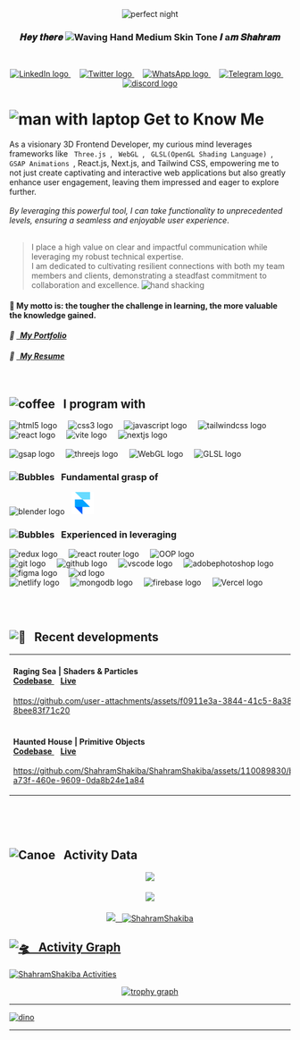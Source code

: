 <meta charset="UTF-8">
<meta name="viewport" content="width=device-width, initial-scale=1.0">
<meta name="description" content="Shahram Shakiba's GitHub profile. Web Developer skilled in Three.js, WebGL, GLSL, GSAP, React.js, Next.js, Tailwind CSS, JavaScript, HTML, CSS and Blender.">
<meta name="author" content="Shahram Shakiba">
<meta name="keywords" content="Shahram Shakiba, Web Developer, Three.js, WebGL, GLSL, GSAP, React, Next, Tailwindcss, JavaScript, CSS, HTML, Blender, 3D, Shader">

<meta http-equiv='cache-control' content='no-cache'> 
<meta http-equiv='expires' content='0'> 
<meta http-equiv='pragma' content='no-cache'>

<meta property="og:title" content="Shahram Shakiba's GitHub Profile">
<meta property="og:description" content=" Web Developer skilled in Three.js, WebGL, GLSL, GSAP, React.js, Next.js, Tailwind CSS, JavaScript, HTML, CSS and Blender.">
<meta property="og:image" content="https://github.com/user-attachments/assets/f66bb321-601e-4483-a70e-e941c7c42581">
<meta property="og:url" content="https://github.com/ShahramShakiba">
<meta property="og:type" content="website">

<!--============================== WELCOME IMAGE ==============================-->
<div align='left'>
<div id="header" align="center" >
  <img src="https://github.com/ShahramShakiba/ShahramShakiba/assets/110089830/1c4094fa-5656-45d3-9aca-2b1101401ae6" width='950' height="350"  alt="perfect night"  />
</div>
<div align='center'> 
  <h3>
   𝑯𝒆𝒚 𝒕𝒉𝒆𝒓𝒆 <img src="https://raw.githubusercontent.com/Tarikul-Islam-Anik/Animated-Fluent-Emojis/master/Emojis/Hand%20gestures/Waving%20Hand%20Medium%20Skin%20Tone.png" alt="Waving Hand Medium Skin Tone" width="35" height="35" />
 𝑰 a𝒎 𝑺𝒉𝒂𝒉𝒓𝒂𝒎
  </h3>
</div> 
<br>

<!--=================================== SOCIAL MEDIA ====================================-->
<p align="center">
  <a href="https://www.linkedin.com/in/shahramshakiba/" target="_blank">
    <img src="https://raw.githubusercontent.com/maurodesouza/profile-readme-generator/master/src/assets/icons/social/linkedin/default.svg" width="52" height="40" alt="LinkedIn logo" />
  </a> &nbsp;  &nbsp;

   <a href="https://twitter.com/ShahramShakibaa" target="_blank">
    <img src="https://raw.githubusercontent.com/maurodesouza/profile-readme-generator/master/src/assets/icons/social/twitter/default.svg" width="52" height="40" alt="Twitter logo" />
  </a> &nbsp; &nbsp;
  
  <a href="https://wa.me/message/LM2IMM3ABZ7ZM1" target="_blank">
    <img src="https://raw.githubusercontent.com/maurodesouza/profile-readme-generator/master/src/assets/icons/social/whatsapp/default.svg" width="52" height="40" alt="WhatsApp logo" />
  </a> &nbsp; &nbsp;
  
  <a href="https://t.me/ShahramShakibaa" target="_blank">
    <img src="https://raw.githubusercontent.com/maurodesouza/profile-readme-generator/master/src/assets/icons/social/telegram/default.svg" width="52" height="40" alt="Telegram logo" />
  </a> &nbsp; &nbsp;

  <a href="https://discordapp.com/shahram.shakiba/1250726034458808382" target="_blank">
    <img src="https://raw.githubusercontent.com/maurodesouza/profile-readme-generator/master/src/assets/icons/social/discord/default.svg" width="52" height="40" alt="discord logo"  />
  </a>
</p>

<!--=================================== ABOUT ME ====================================-->
<h1> <img src="https://github.com/ShahramShakiba/ShahramShakiba/assets/110089830/51f89720-05d3-4dac-b223-b6b81099a25f" alt="man with laptop" width="50" height="50" /> Get to Know Me </h1> 

As a visionary 3D Frontend Developer, my curious mind leverages frameworks like `  Three.js  `, `  WebGL  `, `  GLSL(OpenGL Shading Language)  `, `  GSAP Animations  `, React.js, Next.js, and Tailwind CSS, empowering me to not just create captivating and interactive web applications but also greatly enhance user engagement, leaving them impressed and eager to explore further. <br/><br/> _By leveraging this powerful tool, I can take functionality to unprecedented levels, ensuring a seamless and enjoyable user experience_.
 <br/><br/>

> I place a high value on clear and impactful communication while leveraging my robust technical expertise. <br/> I am dedicated to cultivating resilient connections with both my team members and clients, demonstrating a steadfast commitment to collaboration and excellence. <img src="https://github.com/ShahramShakiba/ShahramShakiba/assets/110089830/98f56d40-5e1f-43f3-83a5-3327edebe101" height="18" alt="hand shacking"  />

<h4>🧩 My motto is: the tougher the challenge in learning, the more valuable the knowledge gained.</h4> 

<!--=================================== My Resume ====================================-->
_<h4> 🧷 <a href="https://shahram-shakiba.vercel.app/" target="_blank"> &nbsp; My Portfolio  </a> </h4>_ 
_<h4> 🧷 <a href="https://github.com/ShahramShakiba/ShahramShakiba/files/15473422/ShahramShakibaResume-01.pdf" target="_blank"> &nbsp; My Resume </a> </h4>_ <br/>

<!--=================================== MY SKILLS ===================================-->
<h2> <img src="https://github.com/ShahramShakiba/ShahramShakiba/assets/110089830/8726e87d-d46b-498f-85e7-9f3fc9b86d72" height="45" alt="coffee"  /> &nbsp; I program with  </h2> 

<img src="https://skillicons.dev/icons?i=html" height="40" alt="html5 logo"  />
  <img width="12" />
  <img src="https://skillicons.dev/icons?i=css" height="40" alt="css3 logo"  />
  <img width="12" />
  <img src="https://skillicons.dev/icons?i=js" height="40" alt="javascript logo"  />
  <img width="12" />
  <img src="https://skillicons.dev/icons?i=tailwind" height="40" alt="tailwindcss logo"  />
  <img width="12" />
  <img src="https://skillicons.dev/icons?i=react" height="40" alt="react logo"  />
  <img width="12" />
  <img src="https://skillicons.dev/icons?i=vite" height="40" alt="vite logo"  />
  <img width="12" />
  <img src="https://skillicons.dev/icons?i=nextjs" height="40" alt="nextjs logo"  />
  <img width="8" />
  <br/><br/>
  <img src="https://github.com/ShahramShakiba/GSAP-Crash-Course/assets/110089830/951ee96c-0849-4c2a-bcd1-4f108fe53d5a" height="40" alt="gsap logo"  />
  <img width="12" />
  <img src="https://skillicons.dev/icons?i=threejs" height="40" alt="threejs logo"  />
  <img width="12" />
  <img src="https://github.com/user-attachments/assets/0b984ea1-5915-43d6-b885-f4871eacea35" height="40" alt="WebGL logo"  />
  <img width="12" />
  <img src="https://github.com/user-attachments/assets/bc3bcd8b-534c-4333-97ff-13c568f1b3ce" height="40" alt="GLSL logo"  />

<br/>


<h3> <img src="https://raw.githubusercontent.com/Tarikul-Islam-Anik/Animated-Fluent-Emojis/master/Emojis/Symbols/Bubbles.png" alt="Bubbles" width="40" height="40" /> &nbsp; Fundamental grasp of  </h3>
  <img src="https://skillicons.dev/icons?i=blender" height="40" alt="blender logo"  /> &nbsp;
  <img src="https://raw.githubusercontent.com/teamedwardforever/Readme-Generator/71f25dd8b98329b168142a6b782a107b75eab178/svg/Skills/Software/framer-icon.svg" height="40" alt="Fremer logo"  />
  
<!--   <img width="12" />
  <img src="https://skillicons.dev/icons?i=ts" height="40" alt="typescript logo"  /> -->

<br/>

<h3> <img src="https://raw.githubusercontent.com/Tarikul-Islam-Anik/Animated-Fluent-Emojis/master/Emojis/Symbols/Bubbles.png" alt="Bubbles" width="40" height="40" /> &nbsp; Experienced in leveraging  </h3>
  <img src="https://skillicons.dev/icons?i=redux" height="40" alt="redux logo"  />
  <img width="12" />
  <img src="https://github.com/ShahramShakiba/ShahramShakiba/assets/110089830/1921f9b9-413f-4e62-b1ce-b49c99cb6639" height="40" alt="react router logo"  />
  <img width="12" />
  <img src="https://github.com/ShahramShakiba/ShahramShakiba/assets/110089830/0f6fe9f4-6af8-40e0-8c76-e04e13441269" height="40" alt="OOP logo"  />
  <img width="14" />

  <br/>


  <img src="https://skillicons.dev/icons?i=git" height="40" alt="git logo"  />
  <img width="12" />
  <img src="https://skillicons.dev/icons?i=github" height="40" alt="github logo"  />
  <img width="12" />
  <img src="https://skillicons.dev/icons?i=vscode" height="40" alt="vscode logo"  />
  <img width="12" />
  <img src="https://skillicons.dev/icons?i=ps" height="40" alt="adobephotoshop logo"  />
  <img width="12" />
  <img src="https://skillicons.dev/icons?i=figma" height="40" alt="figma logo"  />
  <img width="12" />
  <img src="https://skillicons.dev/icons?i=xd" height="40" alt="xd logo"  />
  <img width="12" />
  <br/>
  <img src="https://cdn.simpleicons.org/netlify/00C7B7" height="40" alt="netlify logo"  />
  <img width="12" />
  <img src="https://skillicons.dev/icons?i=mongodb" height="40" alt="mongodb logo"  />
  <img width="12" />
  <img src="https://skillicons.dev/icons?i=firebase" height="40" alt="firebase logo"  />
  <img width="12" />
  <img src="https://img.shields.io/badge/vercel-%23000000.svg?style=flat&logo=vercel&logoColor=white" height="40" alt="Vercel logo"  />
  <img width="12" />

<br/><br/>

<!--=================================== Projects ====================================-->
<h2> <picture>
  <source srcset="https://fonts.gstatic.com/s/e/notoemoji/latest/1f52e/512.webp" type="image/webp">
  <img src="https://fonts.gstatic.com/s/e/notoemoji/latest/1f52e/512.gif" alt="🔮" width="32" height="32">
</picture> &nbsp;
Recent developments </h2>
<table>
  <tr>
  <!--======= Raging Sea -->
  <td style="vertical-align: top; width: 50%;">
      <h4> 
        Raging Sea | Shaders & Particles <br/>
        <a href="https://github.com/ShahramShakiba/Raging-Sea-p18" target="_blank">
          Codebase
        </a> &nbsp;&nbsp;
        <a href="https://raging-sea-shahram.netlify.app/" target="_blank">
          Live
        </a> 
      </h4>

https://github.com/user-attachments/assets/f0911e3a-3844-41c5-8a38-8bee83f71c20
  </td>
  
  <!--======= WebGL Fox -->
  <td style="vertical-align: top; width: 50%;">
      <h4> 
        WebGLFox | Object-Oriented Programming <br/>
        <a href="https://github.com/ShahramShakiba/WebGLFox-p15" target="_blank">
          Codebase
        </a> &nbsp;&nbsp;
        <a href="https://webgl-fox-shahram.netlify.app/" target="_blank">
          Live
        </a> 
      </h4>
    
  https://github.com/ShahramShakiba/ShahramShakiba/assets/110089830/85eb6915-52ae-4d28-8d25-14e1f03486d1
  </td>
    
  <!--======= Portfolio -->
  <td style="vertical-align: top; width: 50%;">
      <h4> 
        Portfolio | Scroll-Based Animation <br/>
        <a href="https://github.com/ShahramShakiba/ScrollBased-Animation-p08" target="_blank">
          Codebase
        </a> &nbsp;&nbsp;
        <a href="https://shahram-shakiba.vercel.app/" target="_blank">
          Live
        </a> 
      </h4>

https://github.com/ShahramShakiba/ShahramShakiba/assets/110089830/6ff82b20-2d18-40c6-b4bd-bd3d84bd0cf0
   </td>
  </tr>

  <tr>
 <!--======= Haunted House -->
  <td style="vertical-align: top; width: 50%;">
      <h4> Haunted House | Primitive Objects <br/>
        <a href="https://github.com/ShahramShakiba/HauntedHouse-p05" target="_blank">
          Codebase
        </a> &nbsp;&nbsp;
        <a href="https://haunted-house-shahram.vercel.app/" target="_blank">
          Live
        </a> 
      </h4>

https://github.com/ShahramShakiba/ShahramShakiba/assets/110089830/b3581476-a73f-460e-9609-0da8b24e1a84
   </td>
   
  <!--=======  -->
  <td style="vertical-align: top; width: 50%;">
<!--       <h4> 
         <br/>
        <a href="" target="_blank">
          Codebase
        </a> &nbsp;&nbsp;
        <a href="" target="_blank">
          Live
        </a> 
      </h4> -->
    
  </td>
    
  <!--=======  -->
  <td style="vertical-align: top; width: 50%;">
<!--       <h4> 
        <br/>
        <a href="" target="_blank">
          Codebase
        </a> &nbsp;&nbsp;
        <a href="" target="_blank">
          Live
        </a> 
      </h4> -->
   </td>
  </tr>
</table>

<!--=================================== My Hobbies ====================================-->
<!-- <h3> <img src="https://raw.githubusercontent.com/Tarikul-Islam-Anik/Animated-Fluent-Emojis/master/Emojis/Objects/Spiral%20Calendar.png" alt="Spiral Calendar" width="35"  /> &nbsp; Hobbies & Spare Time : </h3>
<img src="https://github.com/ShahramShakiba/ShahramShakiba/assets/110089830/04d2cbeb-8e59-4ffe-8130-c5fb6a22aa8c" alt="GYM" width="45" height="45" /> &nbsp;  
<img src="https://github.com/ShahramShakiba/ShahramShakiba/assets/110089830/932d3eb9-506a-4ef8-bd05-22ed822d1d7d" alt="Camping" width="45" height="45" /> &nbsp; <img src="https://github.com/ShahramShakiba/ShahramShakiba/assets/110089830/4e2e25d7-fe5c-4c89-a0cd-7c666af89932" alt="Reading Books" width="45" /> &nbsp; <img src="https://raw.githubusercontent.com/Tarikul-Islam-Anik/Animated-Fluent-Emojis/master/Emojis/Objects/Musical%20Notes.png" alt="Music" width="40" height="40" /> <img src="https://github.com/ShahramShakiba/ShahramShakiba/assets/110089830/2b633c28-9b84-438f-9b70-5c4c01abff43" alt="Running" width="45" height="45" /> <img src="https://github.com/ShahramShakiba/ShahramShakiba/assets/110089830/8b202f8d-c36e-466c-ade6-85d42cce6ff7" alt="Swimming" width="45" height="45" /> <img src="https://github.com/ShahramShakiba/ShahramShakiba/assets/110089830/d061c844-fd22-4353-81c4-74ce183b11a2" alt="Cycling" width="45" height="45" /> <img src="https://github.com/ShahramShakiba/ShahramShakiba/assets/110089830/07be43eb-6346-4e81-ae38-80f6ba551e21" alt="Play Games" width="45" height="45" />  <img src="https://github.com/ShahramShakiba/ShahramShakiba/assets/110089830/84956992-e381-4a4d-9ad4-feb37ded6281" alt="Watching Movies" width="50" /> -->


<br/><br/><br/>

<!--=================================== MY STATS ===================================-->
<h2> 
  <img src="https://raw.githubusercontent.com/Tarikul-Islam-Anik/Animated-Fluent-Emojis/master/Emojis/Travel%20and%20places/Canoe.png" alt="Canoe" width="50" height="50" />  &nbsp; Activity Data  </h2>
<div align="center">
<a href="https://github.com/ShahramShakiba">
<img src="http://github-profile-summary-cards.vercel.app/api/cards/profile-details?username=ShahramShakiba&theme=onedark" height="180em" /> <br/><br/>
<img src="https://github-readme-streak-stats.herokuapp.com?user=ShahramShakiba&theme=one-dark-pro&fire=EB197C&border=EBDD83&ring=EBB250" height="180em" /> <br/><br/>
<img src="http://github-profile-summary-cards.vercel.app/api/cards/stats?username=ShahramShakiba&theme=onedark" height="180em" />&nbsp;&nbsp;&nbsp;<img height="180em" src="https://github-readme-stats.vercel.app/api/top-langs/?username=ShahramShakiba&langs_count=8&theme=onedark" alt=ShahramShakiba /> 
</div>
  
<!--============================== Activity Graph ==============================--> 
<h2 align="left"> <img src="https://fonts.gstatic.com/s/e/notoemoji/latest/1f6f8/512.gif" alt="🛸" width="60" >
  &nbsp; Activity Graph 
</h2>
<img align="center" src="https://github-readme-activity-graph.vercel.app/graph?username=ShahramShakiba&radius=16&theme=react&area=true&order=5&hide_border=true&title_color=77d3ee" alt="ShahramShakiba Activities"/>

<br/>

<!--============================== MY Trophy ==============================-->

<div id="header" align="center" >
<p align="center"> 
  <img src="https://github-profile-trophy.vercel.app?username=ShahramShakiba&theme=dark_dimmed&column=-1&row=1&margin-w=8&margin-h=8&no-bg=true&no-frame=true&order=4" height="150" alt="trophy graph"  />
</p>
</div>


<!--============================== DINO ==============================--> 
<hr>

![dino](https://github.com/ShahramShakiba/ShahramShakiba/assets/110089830/efb3168b-6da5-4ee0-a8af-de8106046d9d) 


<hr>
<br/>

<!-- 
------badges-----
<div id="header" align="center" >
<p align="center"> <a href="https://github.com/ryo-ma/github-profile-trophy"><img src="https://github-profile-trophy.vercel.app/?username=ShahramShakiba&theme=onedark" alt="ShahramShakiba Trophies" /></a> </p>
</div>


GitHub Readme Generator :  https://profile-readme-generator.com/
GitHub Readme Generator :  https://www.genreadme.cloud/

###

<p align="left">
typescript
<img src="https://raw.githubusercontent.com/teamedwardforever/Readme-Generator/71f25dd8b98329b168142a6b782a107b75eab178/svg/Skills/Languages/typescript-original.svg" alt="Typescript" width="40" height="40"/>
<img src="https://raw.githubusercontent.com/teamedwardforever/Readme-Generator/71f25dd8b98329b168142a6b782a107b75eab178/svg/Skills/BackendService/firebase-icon.svg" alt="Firebase" width="40" height="40"/>
nextjs
<img src="https://raw.githubusercontent.com/teamedwardforever/Readme-Generator/71f25dd8b98329b168142a6b782a107b75eab178/svg/Skills/Static/nextjs-2.svg" alt="Nextjs" width="40" height="40"/>
npm
<img src="https://cdn.jsdelivr.net/gh/devicons/devicon/icons/npm/npm-original-wordmark.svg" height="40" alt="npm logo"  />

</p>

profile image :
  <img src="https://github.com/ShahramShakiba/ShahramShakiba/assets/110089830/ff8e31af-8501-4687-8580-17e8d4d7871f" width='450'/>

line :
![212284100-561aa473-3905-4a80-b561-0d28506553ee](https://github.com/ShahramShakiba/ShahramShakiba/assets/110089830/e219ce2f-ab73-4d13-85f2-e75b8ae0e216)

![212284115-f47cd8ff-2ffb-4b04-b5bf-4d1c14c0247f](https://github.com/ShahramShakiba/ShahramShakiba/assets/110089830/54c5f8cd-d8f2-4fb6-a726-0049527a6d37)

calender: 
<img src="https://github.com/ShahramShakiba/ShahramShakiba/assets/110089830/8f5d1caa-fb25-4b86-b0d5-ee030b9cab1d" width="28" height="28" alt="vscode logo"  /> 

fire:
<img src="https://github.com/ShahramShakiba/ShahramShakiba/assets/110089830/cac7d15f-b25e-42d6-9a0b-b189e55702be" height="40" alt="fire"  />

### My hobbies : 

<img src='https://camo.githubusercontent.com/b3aa0cb9c95a7593d72ef8e0a894f3ea11e665b6193e90281361a442dc5010e0/68747470733a2f2f656d6f6a69732e736c61636b6d6f6a69732e636f6d2f656d6f6a69732f696d616765732f313537373330353530352f373337332f68616e645f776176652e6769663f31353737333035353035' width="25"/>

### 😂 Random Dev Meme
<img src='https://randommeme-five.vercel.app/' style="height: 400px;"/>
</div>

stats:
![Top Langs](https://github-readme-stats.vercel.app/api/top-langs/?username=ShahramShakiba&layout=compact&theme=vision-friendly-dark)

metrics:
![GitHub metrics](https://metrics.lecoq.io/ShahramShakiba)  

line brake :
<img src="https://user-images.githubusercontent.com/73097560/115834477-dbab4500-a447-11eb-908a-139a6edaec5c.gif">

eyes:
<img src="https://github.com/tomchen/my-avatar/raw/master/tomchen.gif" alt="Tom Chen's animated GIF avatar" title="Tom Chen's animated GIF avatar" height="20px" width="20px">

calender: 
<img src="https://raw.githubusercontent.com/Tarikul-Islam-Anik/Telegram-Animated-Emojis/main/Objects/Tear%20Off%20Calendar.webp" alt="Tear Off Calendar" width="35"  />

statics:
 <img src="https://raw.githubusercontent.com/Tarikul-Islam-Anik/Telegram-Animated-Emojis/main/Objects/Bar%20Chart.webp" alt="Bar Chart" width="45" />
 [![GitHub Streak](https://github-readme-streak-stats.herokuapp.com?user=ShahramShakiba&theme=one-dark-pro&fire=EB197C&border=EBDD83&ring=EBB250)](https://git.io/streak-stats)

###  𝑽𝒊𝒔𝒊𝒕𝒐𝒓𝒔 &nbsp; <img src="https://raw.githubusercontent.com/Tarikul-Islam-Anik/Telegram-Animated-Emojis/main/People/Eyes.webp" alt="Eyes" width="20" /> 
<div align="center">
  <img src="https://github.com/tomchen/my-avatar/raw/master/tomchen.gif" alt="Tom Chen's animated GIF avatar" title="Tom Chen's animated GIF avatar" height="50px" width="50px"> &nbsp;&nbsp;&nbsp;
  <img src="https://profile-counter.glitch.me/ShahramShakiba/count.svg?"  />

  


<img src="https://raw.githubusercontent.com/BEPb/BEPb/5c63fa170d1cbbb0b1974f05a3dbe6aca3f5b7f3/assets/Bottom_up.svg" width="100%" />
<h1 align="center">Hi 👋, I'm Shahram</h1>
<p align="left"> <img src="https://komarev.com/ghpvc/?username=ShahramShakiba&label=Profile%20views&color=0e75b6&style=flat" alt="ShahramShakiba" /> </p>

<p align="left"> <a href="https://github.com/ryo-ma/github-profile-trophy"><img src="https://github-profile-trophy.vercel.app/?username=ShahramShakiba&theme=onedark" alt="ShahramShakiba" /></a> </p>


++++++++++++++
- 👨‍💻 All of my projects are available at **https://github.com/ShahramShakiba**

<div> <a href="https://github.com/ShahramShakiba" target="_blank"><img src="https://img.shields.io/badge/GitHub-100000?style=for-the-badge&logo=github&logoColor=white" target="_blank"></a>
</div><h3 align="left">Languages and Tools:</h3>
<p align="left">
<img src="https://raw.githubusercontent.com/teamedwardforever/Readme-Generator/71f25dd8b98329b168142a6b782a107b75eab178/svg/Skills/Frontend/html5-original-wordmark.svg" alt="HTML" width="40" height="40"/>
<img src="https://raw.githubusercontent.com/teamedwardforever/Readme-Generator/71f25dd8b98329b168142a6b782a107b75eab178/svg/Skills/Frontend/css3-original-wordmark.svg" alt="Css" width="40" height="40"/>
<img src="https://raw.githubusercontent.com/teamedwardforever/Readme-Generator/71f25dd8b98329b168142a6b782a107b75eab178/svg/Skills/Frontend/tailwindcss-icon.svg" alt="Tailwindcss" width="40" height="40"/>
<img src="https://raw.githubusercontent.com/teamedwardforever/Readme-Generator/71f25dd8b98329b168142a6b782a107b75eab178/svg/Skills/Frontend/redux-original.svg" alt="Redux" width="40" height="40"/>
<img src="https://raw.githubusercontent.com/teamedwardforever/Readme-Generator/71f25dd8b98329b168142a6b782a107b75eab178/svg/Skills/Frontend/react-original-wordmark.svg" alt="React" width="40" height="40"/>
<img src="https://raw.githubusercontent.com/teamedwardforever/Readme-Generator/71f25dd8b98329b168142a6b782a107b75eab178/svg/Skills/Software/adobe-xd.svg" alt="Adobe-Xd" width="40" height="40"/>
<img src="https://raw.githubusercontent.com/teamedwardforever/Readme-Generator/71f25dd8b98329b168142a6b782a107b75eab178/svg/Skills/Software/figma-icon.svg" alt="Figma" width="40" height="40"/>
<img src="https://raw.githubusercontent.com/teamedwardforever/Readme-Generator/71f25dd8b98329b168142a6b782a107b75eab178/svg/Skills/Software/photoshop-line.svg" alt="Photoshop" width="40" height="40"/>
<img src="https://raw.githubusercontent.com/teamedwardforever/Readme-Generator/71f25dd8b98329b168142a6b782a107b75eab178/svg/Skills/Other/git-scm-icon.svg" alt="Git" width="40" height="40"/>
</p>


------  Blender -------
  
  <img width="12" />
  <img src="https://skillicons.dev/icons?i=blender" height="40" alt="blender logo"  />


###
+++++++++++++++++++++++++++++++++++++++++++++++++++++++++++++++++++++++++++++++++++++++++++++++++++++++++++++++++++++++++++++++++++++++++++++++++++++++++++++++++++++++

-->


